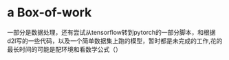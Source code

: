 # a Box-of-work

一部分是数据处理，还有尝试从tensorflow转到pytorch的一部分脚本，和根据d2l写的一些代码，以及一个简单数据集上跑的模型，暂时都是未完成的工作,花的最长时间的可能是配环境和看数学公式（）
